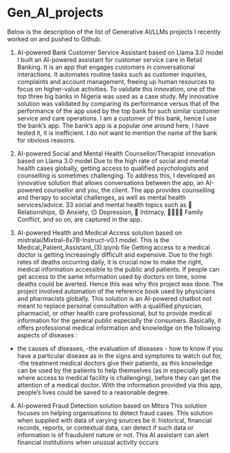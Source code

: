 # Gen_AI_projects
Below is the description of the list of Generative AI/LLMs projects I recently worked on and pushed to Github.


1) AI-powered Bank Customer Service Assistant based on Llama 3.0 model
I built an AI-powered assistant for customer service care in Retail Banking. It is an app that engages customers in conversational interactions. It automates routine tasks such as customer inquiries, complaints and account management, freeing up human resources to focus on higher-value activities. To validate this innovation, one of the top three big banks in Nigeria was used as a case study. My innovative solution was validated by comparing its performance versus that of the performance of the app used by the top bank for such similar customer service and care operations. I am a customer of this bank, hence I use the bank’s app. The bank’s app is a popular one around here, I have tested it, it is inefficient. I do not want to mention the name of the bank for obvious reasons.

2) AI-powered Social and Mental Health Counsellor/Therapist innovation based on Llama 3.0 model
 Due to the high rate of social and mental health cases globally, getting access to qualified psychologists and counselling is sometimes challenging. To address this, I developed an innovative solution that allows conversations between the app, an AI-powered counsellor and you, the client. The app provides counselling and therapy to societal challenges, as well as mental health services/advice. 33 social and mental health topics such as 💑 Relationships, 😟 Anxiety, 😔 Depression, 🤗 Intimacy, 👨‍👩‍👧‍👦 Family Conflict, and so on, are captured in the app.

3) AI-powered Health and Medical Access solution based on mistralai/Mixtral-8x7B-Instruct-v0.1 model. This is the Medical_Patient_Assistant_(3).ipynb file
Getting access to a medical doctor is getting increasingly difficult and expensive. Due to the high rates of deaths occurring daily, it is crucial now to make the right, medical information accessible to the public and patients. If people can get access to the same information used by doctors on time, some deaths could be averted. Hence this was why this project was done. The project involved automation of the reference book used by physicians and pharmacists globally. 
This solution is an AI-powered chatbot not meant to replace personal consultation with a qualified physician, pharmacist, or other health care professional, but to provide medical information for the general public especially the consumers. Basically, it offers professional medical information and knowledge on the following aspects of diseases :
- the causes of diseases, 
-the evaluation of diseases - how to know if you have a particular disease as in the signs and symptoms to watch out for, 
-the treatment medical doctors give their patients, as this knowledge can be used by the patients to help themselves (as in especially places where access to medical facility is challenging), before they can get the attention of a medical doctor. 
With the information provided via this app, people’s lives could be saved to a reasonable degree.

4) AI-powered Fraud Detection solution based on Mitsra
This solution focuses on helping organisations to detect fraud cases.
This solution when supplied with data of varying sources be it: historical, financial records, reports, or contextual data, can detect if such data or information is of fraudulent nature or not. This AI assistant can alert financial institutions when unusual activity occurs


